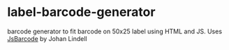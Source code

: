 # label-barcode-generator
barcode generator to fit barcode on 50x25 label using HTML and JS. Uses [JsBarcode](https://github.com/lindell/JsBarcode) by Johan Lindell
